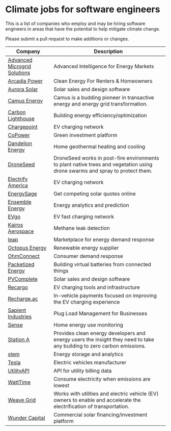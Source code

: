 # Climate jobs for software engineers

This is a list of companies who employ and may be hiring software engineers in areas that have the potential to help mitigate climate change.

Please submit a pull request to make additions or changes.

| Company       | Description   |
| ------------- | ------------- |
| [Advanced Microgrid Solutions](http://www.advmicrogrid.com/careers.html) | Advanced Intelligence for Energy Markets |
| [Arcadia Power](https://www.arcadiapower.com/careers/) | Clean Energy For Renters & Homeowners |
| [Aurora Solar](https://www.aurorasolar.com/careers) | Solar sales and design software |
| [Camus Energy](https://camus.energy/) | Camus is a budding pioneer in transactive energy and energy grid transformation. |
| [Carbon Lighthouse](https://www.carbonlighthouse.com/about-us/careers/) | Building energy efficiency/optimization |
| [Chargepoint](https://www.chargepoint.com/about/opportunities/) | EV charging network |
| [CoPower](https://copower.me/en/company/#careers) | Green investment platform |
| [Dandelion Energy](https://dandelionenergy.com/jobs) | Home geothermal heating and cooling |
| [DroneSeed](https://www.droneseed.co/jobs/) | DroneSeed works in post-fire environments to plant native trees and vegetation using drone swarms and spray to protect them. |
| [Electrify America](https://vwgoa.taleo.net/careersection/volkswagen_of_america/jobsearch.ftl?lang=en) | EV charging network |
| [EnergySage](https://www.energysage.com/about/careers) | Get competing solar quotes online |
| [Ensemble Energy](https://www.ensemble.energy/company/careers.html) | Energy analytics and prediction |
| [EVgo](https://jobs.lever.co/evgo) | EV fast charging network |
| [Kairos Aerospace](https://jobs.lever.co/kairosaerospace) | Methane leak detection |
| [leap](https://www.leap.ac/careers/) | Marketplace for energy demand response |
| [Octopus Energy](https://octopus.energy/careers/) | Renewable energy supplier |
| [OhmConnect](https://www.ohmconnect.com/about-us/jobs) | Consumer demand response |
| [Packetized Energy](https://packetizedenergy.com/careers/) | Building virtual batteries from connected things |
| [PVComplete](https://pvcomplete.com/careers/) | Solar sales and design software |
| [Recargo](https://recargo.com/careers.html) | EV charging tools and infrastructure |
| [Recharge.ac](https://www.recharge.ac/careers/) | In-vehicle payments focused on improving the EV charging experience |
| [Sapient Industries](https://www.sapient.industries/careers/) | Plug Load Management for Businesses |
| [Sense](https://sense.com/careers/) | Home energy use monitoring |
| [Station A](https://stationa.com/company#careers) | Provides clean energy developers and energy users the insight they need to take any building to zero carbon emissions. |
| [stem](https://stem.silkroad.com/) | Energy storage and analytics |
| [Tesla](https://www.tesla.com/careers) | Electric vehicles manufacturer |
| [UtilityAPI](https://utilityapi.com/jobs) | API for utility billing data |
| [WattTime](https://watttime.recruiterbox.com/) | Consume electricity when emissions are lowest |
| [Weave Grid](https://www.weavegrid.com/lead-software-engineer) | Works with utilities and electric vehicle (EV) owners to enable and accelerate the electrification of transportation. |
| [Wunder Capital](https://www.wundercapital.com/hustle) | Commercial solar financing/investment platform |
